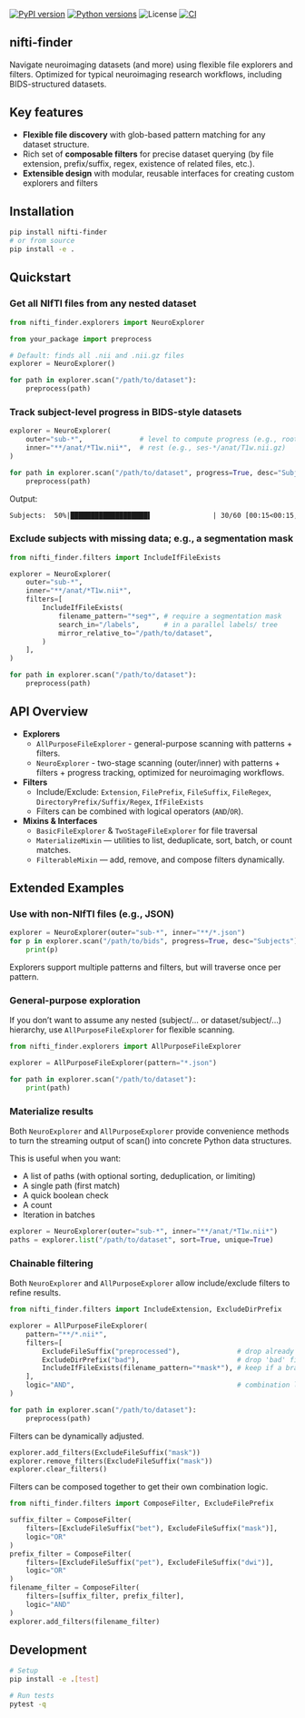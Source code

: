 [![PyPI version](https://img.shields.io/pypi/v/nifti-finder.svg)](https://pypi.org/project/nifti-finder/)
[![Python versions](https://img.shields.io/pypi/pyversions/nifti-finder.svg)](https://pypi.org/project/nifti-finder/)
![License](https://img.shields.io/badge/license-Apache%202.0-blue)
[![CI](https://github.com/pkoutsouvelis/nifti-finder/actions/workflows/ci.yml/badge.svg)](https://github.com/pkoutsouvelis/nifti-finder/actions/workflows/ci.yml)

## nifti-finder

Navigate neuroimaging datasets (and more) using flexible file explorers and filters. 
Optimized for typical neuroimaging research workflows, including BIDS-structured datasets.

## Key features
- **Flexible file discovery** with glob-based pattern matching for any dataset structure. 
- Rich set of **composable filters** for precise dataset querying (by file extension, prefix/suffix, regex, existence of related files, etc.).
- **Extensible design** with modular, reusable interfaces for creating custom explorers and filters

## Installation

```bash
pip install nifti-finder
# or from source
pip install -e .
```

## Quickstart

### Get all NIfTI files from any nested dataset

```python
from nifti_finder.explorers import NeuroExplorer

from your_package import preprocess

# Default: finds all .nii and .nii.gz files
explorer = NeuroExplorer()

for path in explorer.scan("/path/to/dataset"):
    preprocess(path)
```

### Track subject-level progress in BIDS-style datasets

```python
explorer = NeuroExplorer(
    outer="sub-*",              # level to compute progress (e.g., root/sub-*/...)
    inner="**/anat/*T1w.nii*",  # rest (e.g., ses-*/anat/T1w.nii.gz)
)

for path in explorer.scan("/path/to/dataset", progress=True, desc="Subjects"):
    preprocess(path)
```

Output:

```txt
Subjects:  50%|███████████████████▌               | 30/60 [00:15<00:15,  2.00 it/s]
```

### Exclude subjects with missing data; e.g., a segmentation mask

```python
from nifti_finder.filters import IncludeIfFileExists

explorer = NeuroExplorer(
    outer="sub-*",
    inner="**/anat/*T1w.nii*",
    filters=[
        IncludeIfFileExists(
            filename_pattern="*seg*", # require a segmentation mask
            search_in="/labels",      # in a parallel labels/ tree
            mirror_relative_to="/path/to/dataset",
        )
    ],
)

for path in explorer.scan("/path/to/dataset"):
    preprocess(path)
```

## API Overview

- **Explorers**
  - `AllPurposeFileExplorer` - general-purpose scanning with patterns + filters.
  - `NeuroExplorer` - two-stage scanning (outer/inner) with patterns + filters + progress tracking, optimized for neuroimaging workflows.
- **Filters**
  - Include/Exclude: `Extension`, `FilePrefix`, `FileSuffix`, `FileRegex`, `DirectoryPrefix/Suffix/Regex`, `IfFileExists`
  - Filters can be combined with logical operators (`AND`/`OR`).
- **Mixins & Interfaces**
  - `BasicFileExplorer` & `TwoStageFileExplorer` for file traversal
  - `MaterializeMixin` — utilities to list, deduplicate, sort, batch, or count matches.
  - `FilterableMixin` — add, remove, and compose filters dynamically.

## Extended Examples

### Use with non-NIfTI files (e.g., JSON)

```python
explorer = NeuroExplorer(outer="sub-*", inner="**/*.json")
for p in explorer.scan("/path/to/bids", progress=True, desc="Subjects"):
    print(p)
```

Explorers support multiple patterns and filters, but will traverse once per pattern.

### General-purpose exploration

If you don’t want to assume any nested (subject/... or dataset/subject/...) hierarchy, use `AllPurposeFileExplorer` for flexible scanning.

```python
from nifti_finder.explorers import AllPurposeFileExplorer

explorer = AllPurposeFileExplorer(pattern="*.json")

for path in explorer.scan("/path/to/dataset"):
    print(path)
```

### Materialize results
Both `NeuroExplorer` and `AllPurposeExplorer` provide convenience methods to turn the streaming output of scan() into concrete Python data structures.

This is useful when you want:
- A list of paths (with optional sorting, deduplication, or limiting)
- A single path (first match)
- A quick boolean check
- A count
- Iteration in batches

```python
explorer = NeuroExplorer(outer="sub-*", inner="**/anat/*T1w.nii*")
paths = explorer.list("/path/to/dataset", sort=True, unique=True)
```

### Chainable filtering

Both `NeuroExplorer` and `AllPurposeExplorer` allow include/exclude filters to refine results.

```python
from nifti_finder.filters import IncludeExtension, ExcludeDirPrefix

explorer = AllPurposeFileExplorer(
    pattern="**/*.nii*",
    filters=[
        ExcludeFileSuffix("preprocessed"),              # drop already preprocessed files
        ExcludeDirPrefix("bad"),                        # drop 'bad' files
        IncludeIfFileExists(filename_pattern="*mask*"), # keep if a brain mask exists in same directory
    ],
    logic="AND",                                        # combination logic
)

for path in explorer.scan("/path/to/dataset"):
    preprocess(path)
```

Filters can be dynamically adjusted.

```python
explorer.add_filters(ExcludeFileSuffix("mask"))
explorer.remove_filters(ExcludeFileSuffix("mask"))
explorer.clear_filters()
```

Filters can be composed together to get their own combination logic.

```python
from nifti_finder.filters import ComposeFilter, ExcludeFilePrefix

suffix_filter = ComposeFilter(
    filters=[ExcludeFileSuffix("bet"), ExcludeFileSuffix("mask")],
    logic="OR"
)
prefix_filter = ComposeFilter(
    filters=[ExcludeFileSuffix("pet"), ExcludeFileSuffix("dwi")],
    logic="OR"
)
filename_filter = ComposeFilter(
    filters=[suffix_filter, prefix_filter],
    logic="AND"
)
explorer.add_filters(filename_filter)
```


## Development

```bash
# Setup
pip install -e .[test]

# Run tests
pytest -q
```